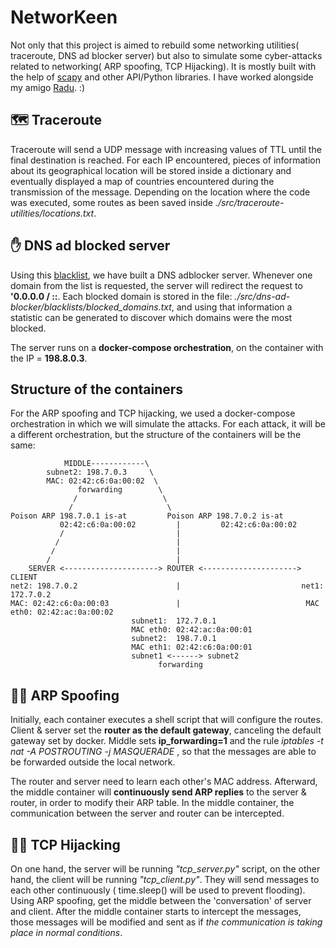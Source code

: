 # NetworKeen
Not only that this project is aimed to rebuild some networking utilities( traceroute, DNS ad blocker server) but also to simulate some cyber-attacks related to networking( ARP spoofing, TCP Hijacking). It is mostly built with the help of <a href="https://scapy.net/">scapy</a> and other API/Python libraries. 
I have worked alongside my amigo <a href="https://github.com/Iradu15">Radu</a>. :) 

## 🗺️ Traceroute 
Traceroute will send a UDP message with increasing values of TTL until the final destination is reached. For each IP encountered, pieces of information about its geographical location will be stored inside a dictionary and eventually displayed a map of countries encountered during the transmission of the message. Depending on the location where the code was executed, some routes as been saved inside _./src/traceroute-utilities/locations.txt_.

## ✋ DNS ad blocked server 
Using this <a href="https://github.com/anudeepND/blacklist">blacklist</a>, we have built a DNS adblocker server. Whenever one domain from the list is requested, the server will redirect the request to **'0.0.0.0 / ::**. Each blocked domain is stored in the file: _./src/dns-ad-blocker/blacklists/blocked_domains.txt_, and using that information a statistic can be generated to discover which domains were the most blocked.

The server runs on a **docker-compose orchestration**, on the container with the IP = **198.8.0.3**. 

## Structure of the containers
For the ARP spoofing and TCP hijacking, we used a docker-compose orchestration in which we will simulate the attacks. For each attack, it will be a different orchestration, but the structure of the containers will be the same:

```
            MIDDLE------------\
        subnet2: 198.7.0.3     \
        MAC: 02:42:c6:0a:00:02  \
               forwarding        \ 
              /                   \
             /                     \
Poison ARP 198.7.0.1 is-at         Poison ARP 198.7.0.2 is-at 
           02:42:c6:0a:00:02         |         02:42:c6:0a:00:02
           /                         |
          /                          |
         /                           |
        /                            |
    SERVER <---------------------> ROUTER <---------------------> CLIENT
net2: 198.7.0.2                      |                           net1: 172.7.0.2
MAC: 02:42:c6:0a:00:03               |                            MAC eth0: 02:42:ac:0a:00:02
                           subnet1:  172.7.0.1
                           MAC eth0: 02:42:ac:0a:00:01
                           subnet2:  198.7.0.1
                           MAC eth1: 02:42:c6:0a:00:01
                           subnet1 <------> subnet2
                                 forwarding
```

## 🕵️‍♂️ ARP Spoofing
Initially, each container executes a shell script that will configure the routes. Client & server set the **router as the default gateway**, canceling the default gateway set by docker. Middle sets **ip_forwarding=1** and the rule _iptables -t nat -A POSTROUTING -j MASQUERADE_ , so that the messages are able to be forwarded outside the local network.

The router and server need to learn each other's MAC address. Afterward, the middle container will **continuously send ARP replies** to the server & router, in order to modify their ARP table. In the middle container, the communication between the server and router can be intercepted.

## 🕵️‍♂️ TCP Hijacking
On one hand, the server will be running _"tcp_server.py"_ script, on the other hand, the client will be running _"tcp_client.py"_. They will send messages to each other continuously ( time.sleep() will be used to prevent flooding). Using ARP spoofing, get the middle between the 'conversation' of server and client. After the middle container starts to intercept the messages, those messages will be modified and sent as if _the communication is taking place in normal conditions_.
